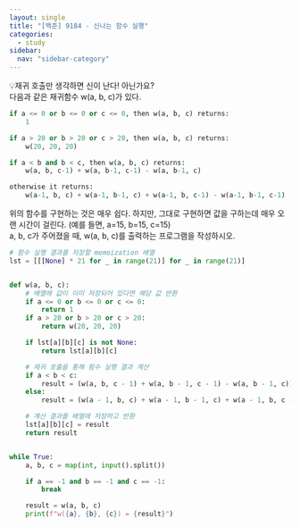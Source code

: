 ```yaml
---
layout: single
title: "[백준] 9184 - 신나는 함수 실행"
categories:
  - study
sidebar:
  nav: "sidebar-category"
---
```


💡재귀 호출만 생각하면 신이 난다! 아닌가요?<br />
다음과 같은 재귀함수 w(a, b, c)가 있다.
``` python
if a <= 0 or b <= 0 or c <= 0, then w(a, b, c) returns:
    1

if a > 20 or b > 20 or c > 20, then w(a, b, c) returns:
    w(20, 20, 20)

if a < b and b < c, then w(a, b, c) returns:
    w(a, b, c-1) + w(a, b-1, c-1) - w(a, b-1, c)

otherwise it returns:
    w(a-1, b, c) + w(a-1, b-1, c) + w(a-1, b, c-1) - w(a-1, b-1, c-1)
```
위의 함수를 구현하는 것은 매우 쉽다. 하지만, 그대로 구현하면 값을 구하는데 매우 오랜 시간이 걸린다. (예를 들면, a=15, b=15, c=15)<br />
a, b, c가 주어졌을 때, w(a, b, c)를 출력하는 프로그램을 작성하시오.

``` python
# 함수 실행 결과를 저장할 memoization 배열
lst = [[[None] * 21 for _ in range(21)] for _ in range(21)]


def w(a, b, c):
    # 배열에 값이 이미 저장되어 있다면 해당 값 반환
    if a <= 0 or b <= 0 or c <= 0:
        return 1
    if a > 20 or b > 20 or c > 20:
        return w(20, 20, 20)

    if lst[a][b][c] is not None:
        return lst[a][b][c]

    # 재귀 호출을 통해 함수 실행 결과 계산
    if a < b < c:
        result = (w(a, b, c - 1) + w(a, b - 1, c - 1) - w(a, b - 1, c))
    else:
        result = (w(a - 1, b, c) + w(a - 1, b - 1, c) + w(a - 1, b, c - 1) - w(a - 1, b - 1, c - 1))

    # 계산 결과를 배열에 저장하고 반환
    lst[a][b][c] = result
    return result


while True:
    a, b, c = map(int, input().split())

    if a == -1 and b == -1 and c == -1:
        break

    result = w(a, b, c)
    print(f"w({a}, {b}, {c}) = {result}")
```
